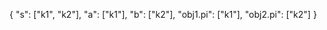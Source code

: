 

{
    "s": ["k1", "k2"],
    "a": ["k1"],
    "b": ["k2"],
    "obj1.pi": ["k1"],
    "obj2.pi": ["k2"]
}